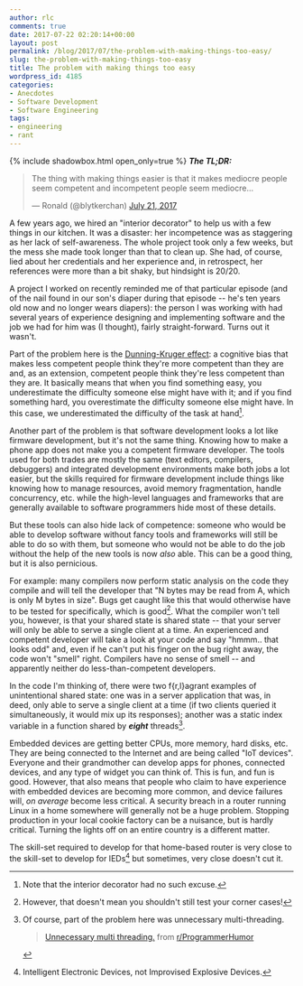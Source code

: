```yaml
---
author: rlc
comments: true
date: 2017-07-22 02:20:14+00:00
layout: post
permalink: /blog/2017/07/the-problem-with-making-things-too-easy/
slug: the-problem-with-making-things-too-easy
title: The problem with making things too easy
wordpress_id: 4185
categories:
- Anecdotes
- Software Development
- Software Engineering
tags:
- engineering
- rant
---
```


{% include shadowbox.html open_only=true %}
<b><i>The TL;DR:</i></b><br/>
<blockquote class="twitter-tweet" data-lang="en"><p lang="en" dir="ltr">The thing with making things easier is that it makes mediocre people seem competent and incompetent people seem mediocre...</p>&mdash; Ronald (@blytkerchan) <a href="https://twitter.com/blytkerchan/status/888378949683773440?ref_src=twsrc%5Etfw">July 21, 2017</a></blockquote>
<script async src="https://platform.twitter.com/widgets.js" charset="utf-8"></script>
</div>
<!--more-->
A few years ago, we hired an "interior decorator" to help us with a few things in our kitchen. It was a disaster: her incompetence was as staggering as her lack of self-awareness. The whole project took only a few weeks, but the mess she made took longer than that to clean up. She had, of course, lied about her credentials and her experience and, in retrospect, her references were more than a bit shaky, but hindsight is 20/20.

A project I worked on recently reminded me of that particular episode (and of the nail found in our son's diaper during that episode -- he's ten years old now and no longer wears diapers): the person I was working with had several years of experience designing and implementing software and the job we had for him was (I thought), fairly straight-forward. Turns out it wasn't.

Part of the problem here is the [Dunning-Kruger effect](https://en.wikipedia.org/wiki/Dunning%E2%80%93Kruger_effect): a cognitive bias that makes less competent people think they're more competent than they are and, as an extension, competent people think they're less competent than they are. It basically means that when you find something easy, you underestimate the difficulty someone else might have with it; and if you find something hard, you overestimate the difficulty someone else might have. In this case, we underestimated the difficulty of the task at hand[^1].

[^1]: Note that the interior decorator had no such excuse.

Another part of the problem is that software development looks a lot like firmware development, but it's not the same thing. Knowing how to make a phone app does not make you a competent firmware developer. The tools used for both trades are mostly the same (text editors, compilers, debuggers) and integrated development environments make both jobs a lot easier, but the skills required for firmware development include things like knowing how to manage resources, avoid memory fragmentation, handle concurrency, etc. while the high-level languages and frameworks that are generally available to software programmers hide most of these details.

But these tools can also hide lack of competence: someone who would be able to develop software without fancy tools and frameworks will still be able to do so with them, but someone who would not be able to do the job without the help of the new tools is now _also_ able. This can be a good thing, but it is also pernicious.

For example: many compilers now perform static analysis on the code they compile and will tell the developer that "N bytes may be read from A, which is only M bytes in size". Bugs get caught like this that would otherwise have to be tested for specifically, which is good[^2]. What the compiler won't tell you, however, is that your shared state is shared state -- that your server will only be able to serve a single client at a time. An experienced and competent developer will take a look at your code and say "hmmm.. that looks odd" and, even if he can't put his finger on the bug right away, the code won't "smell" right. Compilers have no sense of smell -- and apparently neither do less-than-competent developers.

[^2]: However, that doesn't mean you shouldn't still test your corner cases!

In the code I'm thinking of, there were two f{r,l}agrant examples of unintentional shared state: one was in a server application that was, in deed, only able to serve a single client at a time (if two clients queried it simultaneously, it would mix up its responses); another was a static index variable in a function shared by **_eight_** threads[^3].

[^3]:
    Of course, part of the problem here was unnecessary multi-threading.
    <blockquote class="reddit-card" data-card-created="1537640697"><a href="https://www.reddit.com/r/ProgrammerHumor/comments/63kko1/unnecessary_multi_threading/">Unnecessary multi threading.</a> from <a href="http://www.reddit.com/r/ProgrammerHumor">r/ProgrammerHumor</a></blockquote><script async src="//embed.redditmedia.com/widgets/platform.js" charset="UTF-8"></script>

Embedded devices are getting better CPUs, more memory, hard disks, etc. They are being connected to the Internet and are being called "IoT devices". Everyone and their grandmother can develop apps for phones, connected devices, and any type of widget you can think of. This is fun, and fun is good. However, that also means that people who claim to have experience with embedded devices are becoming more common, and device failures will, _on average_ become less critical. A security breach in a router running Linux in a home somewhere will generally not be a huge problem. Stopping production in your local cookie factory can be a nuisance, but is hardly critical. Turning the lights off on an entire country is a different matter.

The skill-set required to develop for that home-based router is very close to the skill-set to develop for IEDs[^4] but sometimes, very close doesn't cut it.

[^4]: Intelligent Electronic Devices, not Improvised Explosive Devices.
